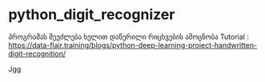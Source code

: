 # python_digit_recognizer
პროგრამას შეეძლება ხელით დაწერილი რიცხვების ამოცნობა
Tutorial : https://data-flair.training/blogs/python-deep-learning-project-handwritten-digit-recognition/


Jgg
